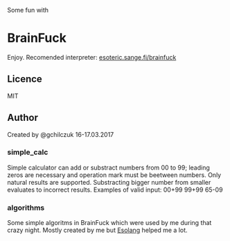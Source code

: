 Some fun with 
# BrainFuck

Enjoy.
Recomended interpreter: [esoteric.sange.fi/brainfuck](http://esoteric.sange.fi/brainfuck/impl/interp/i.html)

## Licence 
MIT

## Author
Created by @gchilczuk 16-17.03.2017

### simple_calc
Simple calculator can add or substract numbers from 00 to 99; leading zeros are necessary and operation mark must be beetween numbers. Only natural results are supported. Substracting bigger number from smaller evaluates to incorrect results.
Examples of valid input:
00+99
99+99
65-09

### algorithms
Some simple algoritms in BrainFuck which were used by me during that crazy night. Mostly created by me but [Esolang](https://esolangs.org/wiki/Brainfuck_algorithms) helped me a lot.